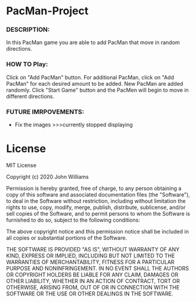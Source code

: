# PacMan-Project
### DESCRIPTION:
In this PacMan game you are able to add PacMan that move in random directions.

### HOW TO Play:
Click on "Add PacMan" button. For additional PacMan, click on "Add PacMan" for each desired amount to be added. New PacMan are added randomly. Click "Start Game" button and the PacMen will begin to move in different directions.

### FUTURE IMRPOVEMENTS:
- Fix the images >>>currently stopped displaying 

# License
MIT License

Copyright (c) 2020 John Williams

Permission is hereby granted, free of charge, to any person obtaining a copy
of this software and associated documentation files (the "Software"), to deal
in the Software without restriction, including without limitation the rights
to use, copy, modify, merge, publish, distribute, sublicense, and/or sell
copies of the Software, and to permit persons to whom the Software is
furnished to do so, subject to the following conditions:

The above copyright notice and this permission notice shall be included in all
copies or substantial portions of the Software.

THE SOFTWARE IS PROVIDED "AS IS", WITHOUT WARRANTY OF ANY KIND, EXPRESS OR
IMPLIED, INCLUDING BUT NOT LIMITED TO THE WARRANTIES OF MERCHANTABILITY,
FITNESS FOR A PARTICULAR PURPOSE AND NONINFRINGEMENT. IN NO EVENT SHALL THE
AUTHORS OR COPYRIGHT HOLDERS BE LIABLE FOR ANY CLAIM, DAMAGES OR OTHER
LIABILITY, WHETHER IN AN ACTION OF CONTRACT, TORT OR OTHERWISE, ARISING FROM,
OUT OF OR IN CONNECTION WITH THE SOFTWARE OR THE USE OR OTHER DEALINGS IN THE
SOFTWARE.
